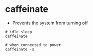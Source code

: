 # caffeinate

- Prevents the system from turning off

```shell
# idle sleep
caffeinate

# when connected to power
caffeinate -s
```
